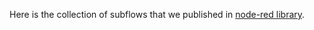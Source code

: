 Here is the collection of subflows that we published in [node-red library](https://flows.nodered.org/).